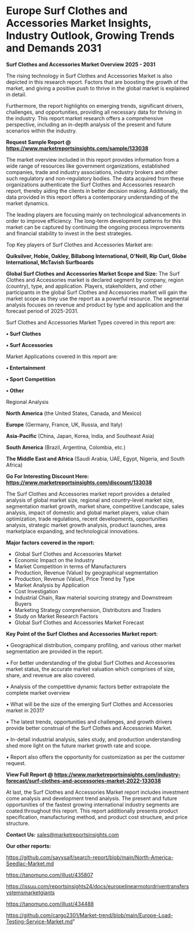 # Europe Surf Clothes and Accessories Market Insights, Industry Outlook, Growing Trends and Demands 2031

<Strong> Surf Clothes and Accessories Market Overview 2025 - 2031</strong>

The rising technology in Surf Clothes and Accessories Market is also depicted in this research report. Factors that are boosting the growth of the market, and giving a positive push to thrive in the global market is explained in detail.

Furthermore, the report highlights on emerging trends, significant drivers, challenges, and opportunities, providing all necessary data for thriving in the industry. This report market research offers a comprehensive perspective, including an in-depth analysis of the present and future scenarios within the industry.

<strong>Request Sample Report @ <a href=https://www.marketreportsinsights.com/sample/133038>https://www.marketreportsinsights.com/sample/133038</a></strong>

The market overview included in this report provides information from a wide range of resources like government organizations, established companies, trade and industry associations, industry brokers and other such regulatory and non-regulatory bodies. The data acquired from these organizations authenticate the Surf Clothes and Accessories research report, thereby aiding the clients in better decision making. Additionally, the data provided in this report offers a contemporary understanding of the market dynamics.

The leading players are focusing mainly on technological advancements in order to improve efficiency. The long-term development patterns for this market can be captured by continuing the ongoing process improvements and financial stability to invest in the best strategies.

Top Key players of Surf Clothes and Accessories Market are:

<strong>Quiksilver, Hobie, Oakley, Billabong International, O'Neill, Rip Curl, Globe International, McTavish Surfboards</strong>

<strong><b>Global Surf Clothes and Accessories Market Scope and Size:</b></strong>
The Surf Clothes and Accessories market is declared segment by company, region (country), type, and application. Players, stakeholders, and other participants in the global Surf Clothes and Accessories market will gain the market scope as they use the report as a powerful resource. The segmental analysis focuses on revenue and product by type and application and the forecast period of 2025-2031.

Surf Clothes and Accessories Market Types covered in this report are:

<strong>• Surf Clothes

• Surf Accessories</strong>

Market Applications covered in this report are:

<strong>• Entertainment

• Sport Competition

• Other</strong> 

Regional Analysis

<strong>North America</strong> (the United States, Canada, and Mexico)

<strong>Europe</strong> (Germany, France, UK, Russia, and Italy)

<strong>Asia-Pacific</strong> (China, Japan, Korea, India, and Southeast Asia)

<strong>South America</strong> (Brazil, Argentina, Colombia, etc.)

<strong>The Middle East and Africa</strong> (Saudi Arabia, UAE, Egypt, Nigeria, and South Africa)

<strong>Go For Interesting Discount Here: <a href=https://www.marketreportsinsights.com/discount/133038>https://www.marketreportsinsights.com/discount/133038</a></strong>

The Surf Clothes and Accessories market report provides a detailed analysis of global market size, regional and country-level market size, segmentation market growth, market share, competitive Landscape, sales analysis, impact of domestic and global market players, value chain optimization, trade regulations, recent developments, opportunities analysis, strategic market growth analysis, product launches, area marketplace expanding, and technological innovations.

<strong><b>Major factors covered in the report:</b></strong>
<ul>
  <li>Global Surf Clothes and Accessories Market </li>
  <li>Economic Impact on the Industry</li>
  <li>Market Competition in terms of Manufacturers</li>
  <li>Production, Revenue (Value) by geographical segmentation</li>
  <li>Production, Revenue (Value), Price Trend by Type</li>
  <li>Market Analysis by Application</li>
  <li>Cost Investigation</li>
  <li>Industrial Chain, Raw material sourcing strategy and Downstream Buyers</li>
  <li>Marketing Strategy comprehension, Distributors and Traders</li>
  <li>Study on Market Research Factors</li>
  <li>Global Surf Clothes and Accessories Market Forecast</li>
</ul>

<strong><b>Key Point of the Surf Clothes and Accessories Market report:</b></strong>

• Geographical distribution, company profiling, and various other market segmentation are provided in the report.

• For better understanding of the global Surf Clothes and Accessories market status, the accurate market valuation which comprises of size, share, and revenue are also covered.

• Analysis of the competitive dynamic factors better extrapolate the complete market overview

• What will be the size of the emerging Surf Clothes and Accessories market in 2031?

• The latest trends, opportunities and challenges, and growth drivers provide better construal of the Surf Clothes and Accessories Market.

• In-detail industrial analysis, sales study, and production understanding shed more light on the future market growth rate and scope.

• Report also offers the opportunity for customization as per the customer request.

<strong><b>View Full Report @ <a href=https://www.marketreportsinsights.com/industry-forecast/surf-clothes-and-accessories-market-2022-133038>https://www.marketreportsinsights.com/industry-forecast/surf-clothes-and-accessories-market-2022-133038</a></b></strong>


At last, the Surf Clothes and Accessories Market report includes investment come analysis and development trend analysis. The present and future opportunities of the fastest growing international industry segments are coated throughout this report. This report additionally presents product specification, manufacturing method, and product cost structure, and price structure.

<strong>Contact Us:</strong>
sales@marketreportsinsights.com

<strong>Our other reports:</strong>

<a href=https://github.com/sayysaif/search-report/blob/main/North-America-Seedlac-Market.md>https://github.com/sayysaif/search-report/blob/main/North-America-Seedlac-Market.md</a>

<a href=https://tanomuno.com/illust/435807>https://tanomuno.com/illust/435807</a>

<a href=https://issuu.com/reportsinsights24/docs/europelinearmotordriventransfersystemsmarketgiants>https://issuu.com/reportsinsights24/docs/europelinearmotordriventransfersystemsmarketgiants</a>

<a href=https://tanomuno.com/illust/434488>https://tanomuno.com/illust/434488</a>

<a href=https://github.com/cargo2301/Market-trend/blob/main/Europe-Load-Testing-Service-Market.md>https://github.com/cargo2301/Market-trend/blob/main/Europe-Load-Testing-Service-Market.md</a>"
